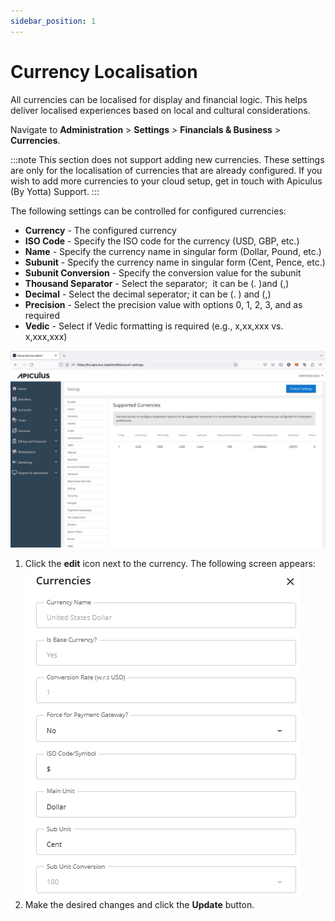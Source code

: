 ```yaml
---
sidebar_position: 1
---
```

# Currency Localisation

All currencies can be localised for display and financial logic. This helps deliver localised experiences based on local and cultural considerations.

Navigate to **Administration** > **Settings** > **Financials & Business** > **Currencies**. 

:::note
This section does not support adding new currencies. These settings are only for the localisation of currencies that are already configured. If you wish to add more currencies to your cloud setup, get in touch with Apiculus (By Yotta) Support.
:::

The following settings can be controlled for configured currencies:

- **Currency** - The configured currency
- **ISO Code** - Specify the ISO code for the currency (USD, GBP, etc.)
- **Name** - Specify the currency name in singular form (Dollar, Pound, etc.)
- **Subunit** - Specify the currency name in singular form (Cent, Pence, etc.)
- **Subunit Conversion** - Specify the conversion value for the subunit
- **Thousand Separator** - Select the separator;  it can be (. )and (,)
- **Decimal** - Select the decimal seperator; it can be (. ) and (,)
- **Precision** - Select the precision value with options 0, 1, 2, 3, and as required
- **Vedic** - Select if Vedic formatting is required (e.g., x,xx,xxx vs. x,xxx,xxx)

![Currency Localisation](img/CurrencyLocalisation.png)

1. Click the **edit** icon next to the currency. The following screen appears:
   ![Currency Localisation](img/CurrencyLocalisation1.png)
2. Make the desired changes and click the **Update** button.




